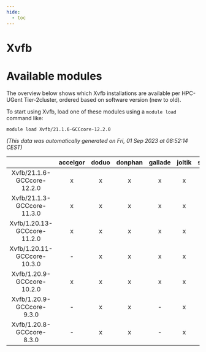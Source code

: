 ```yaml
---
hide:
  - toc
---
```


Xvfb
====

# Available modules


The overview below shows which Xvfb installations are available per HPC-UGent Tier-2cluster, ordered based on software version (new to old).

To start using Xvfb, load one of these modules using a `module load` command like:

```shell
module load Xvfb/21.1.6-GCCcore-12.2.0
```

*(This data was automatically generated on Fri, 01 Sep 2023 at 08:52:14 CEST)*  

| |accelgor|doduo|donphan|gallade|joltik|skitty|swalot|victini|
| :---: | :---: | :---: | :---: | :---: | :---: | :---: | :---: | :---: |
|Xvfb/21.1.6-GCCcore-12.2.0|x|x|x|x|x|x|x|x|
|Xvfb/21.1.3-GCCcore-11.3.0|x|x|x|x|x|x|x|x|
|Xvfb/1.20.13-GCCcore-11.2.0|x|x|x|x|x|x|x|x|
|Xvfb/1.20.11-GCCcore-10.3.0|-|x|x|x|x|x|x|x|
|Xvfb/1.20.9-GCCcore-10.2.0|x|x|x|x|x|x|x|x|
|Xvfb/1.20.9-GCCcore-9.3.0|-|x|x|-|x|x|x|x|
|Xvfb/1.20.8-GCCcore-8.3.0|-|x|x|-|x|x|-|x|
